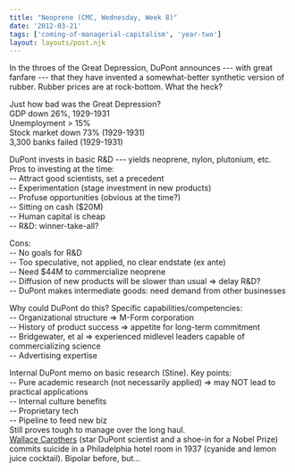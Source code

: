 ```yaml
---
title: "Neoprene (CMC, Wednesday, Week 8)"
date: '2012-03-21'
tags: ['coming-of-managerial-capitalism', 'year-two']
layout: layouts/post.njk
---
```


In the throes of the Great Depression, DuPont announces --- with great fanfare --- that they have invented a somewhat-better synthetic version of rubber. Rubber prices are at rock-bottom. What the heck?

Just how bad was the Great Depression?\
GDP down 26%, 1929-1931\
Unemployment > 15%\
Stock market down 73% (1929-1931)\
3,300 banks failed (1929-1931)

DuPont invests in basic R&D --- yields neoprene, nylon, plutonium, etc.\
Pros to investing at the time:\
-- Attract good scientists, set a precedent\
-- Experimentation (stage investment in new products)\
-- Profuse opportunities (obvious at the time?)\
-- Sitting on cash ($20M)\
-- Human capital is cheap\
-- R&D: winner-take-all?

Cons:\
-- No goals for R&D\
-- Too speculative, not applied, no clear endstate (ex ante)\
-- Need $44M to commercialize neoprene\
-- Diffusion of new products will be slower than usual => delay R&D?\
-- DuPont makes intermediate goods: need demand from other businesses

Why could DuPont do this? Specific capabilities/competencies:\
-- Organizational structure => M-Form corporation\
-- History of product success => appetite for long-term commitment\
-- Bridgewater, et al => experienced midlevel leaders capable of commercializing science\
-- Advertising expertise

Internal DuPont memo on basic research (Stine). Key points:\
-- Pure academic research (not necessarily applied) => may NOT lead to practical applications\
-- Internal culture benefits\
-- Proprietary tech\
-- Pipeline to feed new biz\
Still proves tough to manage over the long haul.\
[Wallace Carothers](http://en.wikipedia.org/wiki/Wallace_Carothers) (star DuPont scientist and a shoe-in for a Nobel Prize) commits suicide in a Philadelphia hotel room in 1937 (cyanide and lemon juice cocktail). Bipolar before, but...

